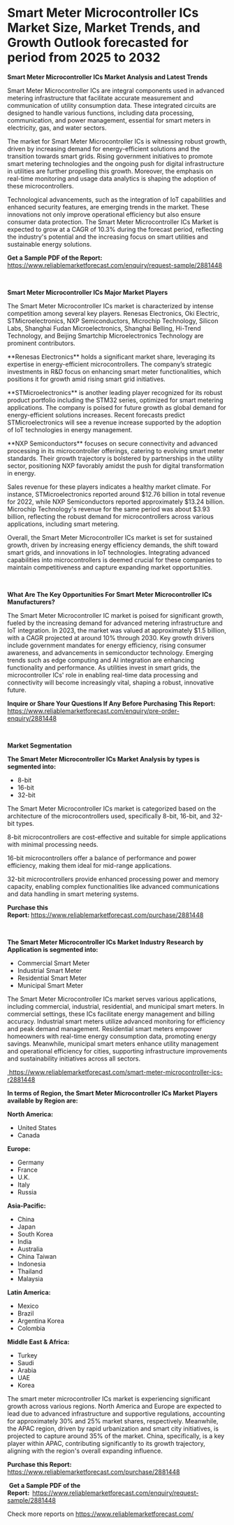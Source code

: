 <p><h1>Smart Meter Microcontroller ICs Market Size, Market Trends, and Growth Outlook forecasted for period from 2025 to 2032</h1></p><p><strong>Smart Meter Microcontroller ICs Market Analysis and Latest Trends</strong></p>
<p><p>Smart Meter Microcontroller ICs are integral components used in advanced metering infrastructure that facilitate accurate measurement and communication of utility consumption data. These integrated circuits are designed to handle various functions, including data processing, communication, and power management, essential for smart meters in electricity, gas, and water sectors.</p><p>The market for Smart Meter Microcontroller ICs is witnessing robust growth, driven by increasing demand for energy-efficient solutions and the transition towards smart grids. Rising government initiatives to promote smart metering technologies and the ongoing push for digital infrastructure in utilities are further propelling this growth. Moreover, the emphasis on real-time monitoring and usage data analytics is shaping the adoption of these microcontrollers.</p><p>Technological advancements, such as the integration of IoT capabilities and enhanced security features, are emerging trends in the market. These innovations not only improve operational efficiency but also ensure consumer data protection. The Smart Meter Microcontroller ICs Market is expected to grow at a CAGR of 10.3% during the forecast period, reflecting the industry's potential and the increasing focus on smart utilities and sustainable energy solutions.</p></p>
<p><strong>Get a Sample PDF of the Report:&nbsp;</strong> <a href="https://www.reliablemarketforecast.com/enquiry/request-sample/2881448?utm_campaign=2456&utm_medium=2&utm_source=Github&utm_content=ia&utm_term=12032025&utm_id=smart-meter-microcontroller-ics">https://www.reliablemarketforecast.com/enquiry/request-sample/2881448</a></p>
<p>&nbsp;</p>
<p><strong>Smart Meter Microcontroller ICs Major Market Players</strong></p>
<p><p>The Smart Meter Microcontroller ICs market is characterized by intense competition among several key players. Renesas Electronics, Oki Electric, STMicroelectronics, NXP Semiconductors, Microchip Technology, Silicon Labs, Shanghai Fudan Microelectronics, Shanghai Belling, Hi-Trend Technology, and Beijing Smartchip Microelectronics Technology are prominent contributors.</p><p>**Renesas Electronics** holds a significant market share, leveraging its expertise in energy-efficient microcontrollers. The company’s strategic investments in R&D focus on enhancing smart meter functionalities, which positions it for growth amid rising smart grid initiatives.</p><p>**STMicroelectronics** is another leading player recognized for its robust product portfolio including the STM32 series, optimized for smart metering applications. The company is poised for future growth as global demand for energy-efficient solutions increases. Recent forecasts predict STMicroelectronics will see a revenue increase supported by the adoption of IoT technologies in energy management.</p><p>**NXP Semiconductors** focuses on secure connectivity and advanced processing in its microcontroller offerings, catering to evolving smart meter standards. Their growth trajectory is bolstered by partnerships in the utility sector, positioning NXP favorably amidst the push for digital transformation in energy.</p><p>Sales revenue for these players indicates a healthy market climate. For instance, STMicroelectronics reported around $12.76 billion in total revenue for 2022, while NXP Semiconductors reported approximately $13.24 billion. Microchip Technology's revenue for the same period was about $3.93 billion, reflecting the robust demand for microcontrollers across various applications, including smart metering.</p><p>Overall, the Smart Meter Microcontroller ICs market is set for sustained growth, driven by increasing energy efficiency demands, the shift toward smart grids, and innovations in IoT technologies. Integrating advanced capabilities into microcontrollers is deemed crucial for these companies to maintain competitiveness and capture expanding market opportunities.</p></p>
<p>&nbsp;</p>
<p><strong>What Are The Key Opportunities For Smart Meter Microcontroller ICs Manufacturers?</strong></p>
<p><p>The Smart Meter Microcontroller IC market is poised for significant growth, fueled by the increasing demand for advanced metering infrastructure and IoT integration. In 2023, the market was valued at approximately $1.5 billion, with a CAGR projected at around 10% through 2030. Key growth drivers include government mandates for energy efficiency, rising consumer awareness, and advancements in semiconductor technology. Emerging trends such as edge computing and AI integration are enhancing functionality and performance. As utilities invest in smart grids, the microcontroller ICs' role in enabling real-time data processing and connectivity will become increasingly vital, shaping a robust, innovative future.</p></p>
<p><strong>Inquire or Share Your Questions If Any Before Purchasing This Report:</strong> <a href="https://www.reliablemarketforecast.com/enquiry/pre-order-enquiry/2881448?utm_campaign=2456&utm_medium=2&utm_source=Github&utm_content=ia&utm_term=12032025&utm_id=smart-meter-microcontroller-ics">https://www.reliablemarketforecast.com/enquiry/pre-order-enquiry/2881448</a></p>
<p>&nbsp;</p>
<p><strong>Market Segmentation</strong></p>
<p><strong>The Smart Meter Microcontroller ICs Market Analysis by types is segmented into:</strong></p>
<p><ul><li>8-bit</li><li>16-bit</li><li>32-bit</li></ul></p>
<p><p>The Smart Meter Microcontroller ICs market is categorized based on the architecture of the microcontrollers used, specifically 8-bit, 16-bit, and 32-bit types. </p><p>8-bit microcontrollers are cost-effective and suitable for simple applications with minimal processing needs. </p><p>16-bit microcontrollers offer a balance of performance and power efficiency, making them ideal for mid-range applications. </p><p>32-bit microcontrollers provide enhanced processing power and memory capacity, enabling complex functionalities like advanced communications and data handling in smart metering systems.</p></p>
<p><strong>Purchase this Report:&nbsp;</strong><a href="https://www.reliablemarketforecast.com/purchase/2881448?utm_campaign=2456&utm_medium=2&utm_source=Github&utm_content=ia&utm_term=12032025&utm_id=smart-meter-microcontroller-ics">https://www.reliablemarketforecast.com/purchase/2881448</a></p>
<p>&nbsp;</p>
<p><strong>The Smart Meter Microcontroller ICs Market Industry Research by Application is segmented into:</strong></p>
<p><ul><li>Commercial Smart Meter</li><li>Industrial Smart Meter</li><li>Residential Smart Meter</li><li>Municipal Smart Meter</li></ul></p>
<p><p>The Smart Meter Microcontroller ICs market serves various applications, including commercial, industrial, residential, and municipal smart meters. In commercial settings, these ICs facilitate energy management and billing accuracy. Industrial smart meters utilize advanced monitoring for efficiency and peak demand management. Residential smart meters empower homeowners with real-time energy consumption data, promoting energy savings. Meanwhile, municipal smart meters enhance utility management and operational efficiency for cities, supporting infrastructure improvements and sustainability initiatives across all sectors.</p></p>
<p><a href="https://www.reliablemarketforecast.com/smart-meter-microcontroller-ics-r2881448?utm_campaign=2456&utm_medium=2&utm_source=Github&utm_content=ia&utm_term=12032025&utm_id=smart-meter-microcontroller-ics">&nbsp;https://www.reliablemarketforecast.com/smart-meter-microcontroller-ics-r2881448</a></p>
<p><strong>In terms of Region, the Smart Meter Microcontroller ICs Market Players available by Region are:</strong></p>
<p>
    <p> <strong> North America: </strong>
        <ul>
            <li>United States</li>
            <li>Canada</li>
        </ul>
        </p> 
    <p> <strong> Europe: </strong>
        <ul>
            <li>Germany</li>
            <li>France</li>
            <li>U.K.</li>
            <li>Italy</li>
            <li>Russia</li>
        </ul>
        </p> 
    <p> <strong> Asia-Pacific: </strong>
        <ul>
            <li>China</li>
            <li>Japan</li>
            <li>South Korea</li>
            <li>India</li>
            <li>Australia</li>
            <li>China Taiwan</li>
            <li>Indonesia</li>
            <li>Thailand</li>
            <li>Malaysia</li>
        </ul>
        </p> 
    <p> <strong> Latin America: </strong>
        <ul>
            <li>Mexico</li>
            <li>Brazil</li>
            <li>Argentina Korea</li>
            <li>Colombia</li>
        </ul>
        </p> 
    <p> <strong> Middle East & Africa: </strong>
        <ul>
            <li>Turkey</li>
            <li>Saudi</li>
            <li>Arabia</li>
            <li>UAE</li>
            <li>Korea</li>
        </ul>
    </p>
    </p>
<p><p>The smart meter microcontroller ICs market is experiencing significant growth across various regions. North America and Europe are expected to lead due to advanced infrastructure and supportive regulations, accounting for approximately 30% and 25% market shares, respectively. Meanwhile, the APAC region, driven by rapid urbanization and smart city initiatives, is projected to capture around 35% of the market. China, specifically, is a key player within APAC, contributing significantly to its growth trajectory, aligning with the region's overall expanding influence.</p></p>
<p><strong>Purchase this Report: </strong><a href="https://www.reliablemarketforecast.com/purchase/2881448?utm_campaign=2456&utm_medium=2&utm_source=Github&utm_content=ia&utm_term=12032025&utm_id=smart-meter-microcontroller-ics">https://www.reliablemarketforecast.com/purchase/2881448</a></p>
<p>&nbsp;<strong>Get a Sample PDF of the Report:&nbsp;&nbsp;</strong><a href="https://www.reliablemarketforecast.com/enquiry/request-sample/2881448?utm_campaign=2456&utm_medium=2&utm_source=Github&utm_content=ia&utm_term=12032025&utm_id=smart-meter-microcontroller-ics">https://www.reliablemarketforecast.com/enquiry/request-sample/2881448</a></p>
<p><strong></strong></p>
<p>Check more reports on <a href="https://www.reliablemarketforecast.com/?utm_campaign=2456&utm_medium=2&utm_source=Github&utm_content=ia&utm_term=12032025&utm_id=smart-meter-microcontroller-ics">https://www.reliablemarketforecast.com/</a></p>